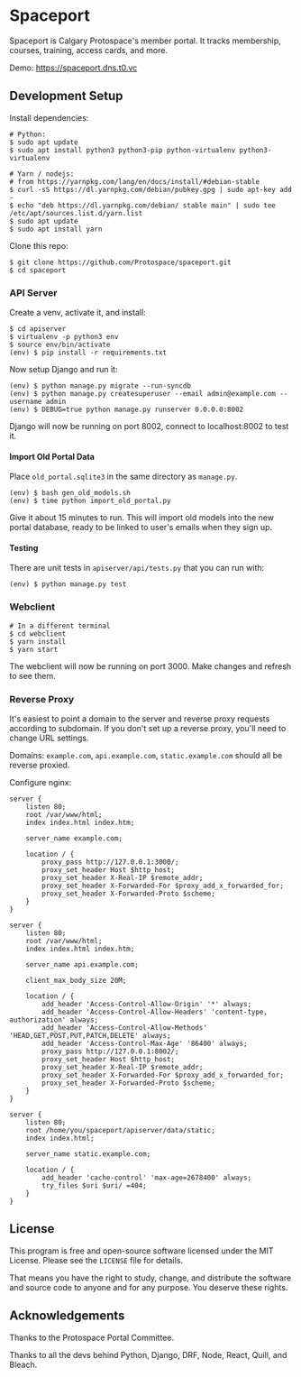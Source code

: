 # Spaceport

Spaceport is Calgary Protospace's member portal. It tracks membership, courses, training, access cards, and more.

Demo: https://spaceport.dns.t0.vc

## Development Setup

Install dependencies:

```text
# Python:
$ sudo apt update
$ sudo apt install python3 python3-pip python-virtualenv python3-virtualenv

# Yarn / nodejs:
# from https://yarnpkg.com/lang/en/docs/install/#debian-stable
$ curl -sS https://dl.yarnpkg.com/debian/pubkey.gpg | sudo apt-key add -
$ echo "deb https://dl.yarnpkg.com/debian/ stable main" | sudo tee /etc/apt/sources.list.d/yarn.list
$ sudo apt update
$ sudo apt install yarn
```

Clone this repo:

```text
$ git clone https://github.com/Protospace/spaceport.git
$ cd spaceport
```

### API Server

Create a venv, activate it, and install:

```text
$ cd apiserver
$ virtualenv -p python3 env
$ source env/bin/activate
(env) $ pip install -r requirements.txt
```

Now setup Django and run it:

```text
(env) $ python manage.py migrate --run-syncdb
(env) $ python manage.py createsuperuser --email admin@example.com --username admin
(env) $ DEBUG=true python manage.py runserver 0.0.0.0:8002
```

Django will now be running on port 8002, connect to localhost:8002 to test it.

#### Import Old Portal Data

Place `old_portal.sqlite3` in the same directory as `manage.py`.

```text
(env) $ bash gen_old_models.sh
(env) $ time python import_old_portal.py
```

Give it about 15 minutes to run. This will import old models into the new portal database, ready to be linked to user's emails when they sign up.

#### Testing

There are unit tests in `apiserver/api/tests.py` that you can run with:

```text
(env) $ python manage.py test
```

### Webclient

```text
# In a different terminal
$ cd webclient
$ yarn install
$ yarn start
```

The webclient will now be running on port 3000. Make changes and refresh to see them.

### Reverse Proxy

It's easiest to point a domain to the server and reverse proxy requests according to subdomain. If you don't set up a reverse proxy, you'll need to change URL settings.

Domains: `example.com`, `api.example.com`, `static.example.com` should all be reverse proxied.

Configure nginx:

```text
server {
    listen 80;
    root /var/www/html;
    index index.html index.htm;

    server_name example.com;

    location / {
        proxy_pass http://127.0.0.1:3000/;
        proxy_set_header Host $http_host;
        proxy_set_header X-Real-IP $remote_addr;
        proxy_set_header X-Forwarded-For $proxy_add_x_forwarded_for;
        proxy_set_header X-Forwarded-Proto $scheme;
    }
}

server {
    listen 80;
    root /var/www/html;
    index index.html index.htm;

    server_name api.example.com;

    client_max_body_size 20M;

    location / {
        add_header 'Access-Control-Allow-Origin' '*' always;
        add_header 'Access-Control-Allow-Headers' 'content-type, authorization' always;
        add_header 'Access-Control-Allow-Methods' 'HEAD,GET,POST,PUT,PATCH,DELETE' always;
        add_header 'Access-Control-Max-Age' '86400' always;
        proxy_pass http://127.0.0.1:8002/;
        proxy_set_header Host $http_host;
        proxy_set_header X-Real-IP $remote_addr;
        proxy_set_header X-Forwarded-For $proxy_add_x_forwarded_for;
        proxy_set_header X-Forwarded-Proto $scheme;
    }
}

server {
    listen 80;
    root /home/you/spaceport/apiserver/data/static;
    index index.html;

    server_name static.example.com;

    location / {
        add_header 'cache-control' 'max-age=2678400' always;
        try_files $uri $uri/ =404;
    }
}
```


## License

This program is free and open-source software licensed under the MIT License. Please see the `LICENSE` file for details.

That means you have the right to study, change, and distribute the software and source code to anyone and for any purpose. You deserve these rights.

## Acknowledgements

Thanks to the Protospace Portal Committee.

Thanks to all the devs behind Python, Django, DRF, Node, React, Quill, and Bleach.
